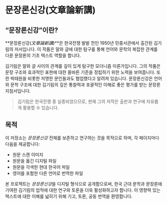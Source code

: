# 문장론신강(文章論新講)

## “문장론신강”이란?

**문장론신강(*文章論新講*)**은 한국전쟁 발발 전인 1950년 민중서관에서 출간된 김기림의 저서입니다. 
이 작품은 말와 글에 대한 탐구를 통해 언어와 문학의 복잡한 관계를 다룬 문장론의 기초 텍스트 역할을 합니다.

김기림은 말와 글 사이의 관계를 깊이 있게 탐구한 모더니즘 이론가입니다. 
그의 작품은 문장 구조와 효과적인 표현에 대한 올바른 기준을 정립하기 위한 노력을 보여줍니다. 
또한 박태원을 비롯한 저명한 문인들과도 협업했다고 알려져 있습니다. 
문장론신강은 언어와 문학 구조에 대한 김기림의 깊은 통찰력과 포괄적인 이해로 좋은 평가를 받는 문장론 지침서입니다.

> 김기림은 한국전쟁 중 실종되었으므로, 현재 그의 저작은 출판과 연구에 자유롭게 활용할 수 있습니다.

## 목적

이 저장소는 *문장론신강* 전체를 보존하고 연구하는 것을 목적으로 하며, 각 페이지마다 다음을 제공합니다:
- 원문 스캔 이미지
- 원문을 옮긴 디지털 파일
- 원문을 각색한 현대 한국어 파일
- 영어를 포함한 다른 언어로 번역한 파일

본 프로젝트는 *문장론신강*을 디지털 형식으로 공개함으로써, 
한국 근대 문학과 문장론에 기여한 김기림의 업적에 대한 연구와 토론을 더욱 활성화하고자 합니다. 
이 영향력 있는 텍스트에 대한 이해를 넓히기 위해 기고, 토론, 공동 번역을 환영합니다.
